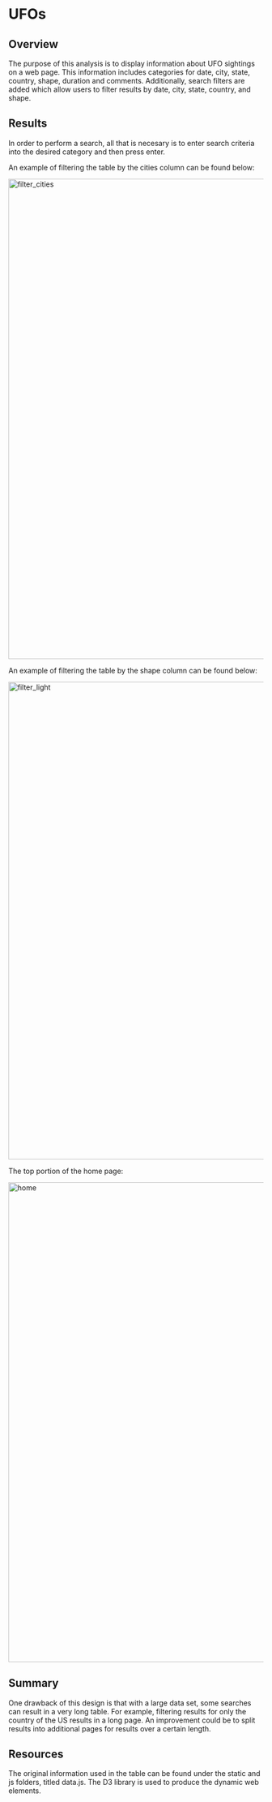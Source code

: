 # UFOs

## Overview

The purpose of this analysis is to display information about UFO sightings on a web page. This information includes categories for date, city, state, country, shape, duration and comments. Additionally, search filters are added which allow users to filter results by date, city, state, country, and shape.

## Results

In order to perform a search, all that is necesary is to enter search criteria into the desired category and then press enter.

An example of filtering the table by the cities column can be found below:

<img width="947" alt="filter_cities" src="https://user-images.githubusercontent.com/107224097/189417987-9556c937-6615-45ab-b841-3b5d51b452c8.PNG">

An example of filtering the table by the shape column can be found below:

<img width="942" alt="filter_light" src="https://user-images.githubusercontent.com/107224097/189418194-43a6b090-2895-4876-87ba-708353e96d77.PNG">

The top portion of the home page:

<img width="946" alt="home" src="https://user-images.githubusercontent.com/107224097/189418306-9d1f0b04-d34b-473f-8eef-6636a25be6d1.PNG">

## Summary

One drawback of this design is that with a large data set, some searches can result in a very long table. For example, filtering results for only the country of the US results in a long page. An improvement could be to split results into additional pages for results over a certain length. 

## Resources

The original information used in the table can be found under the static and js folders, titled data.js. The D3 library is used to produce the dynamic web elements. 

